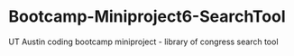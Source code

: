 # Bootcamp-Miniproject6-SearchTool
UT Austin coding bootcamp miniproject - library of congress search tool
